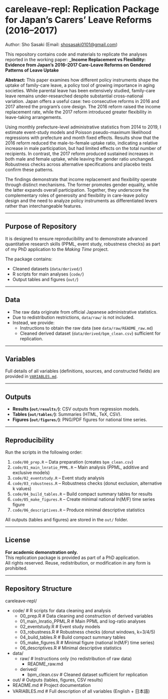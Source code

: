 # careleave-repl: Replication Package for Japan’s Carers’ Leave Reforms (2016–2017)

Author: Sho Sasaki (Email: shosasaki0101@gmail.com)

This repository contains code and materials to replicate the analyses reported in the working paper:
**_Income Replacement vs Flexibility: Evidence from Japan’s 2016–2017 Care-Leave Reforms on Gendered Patterns of Leave Uptake**  

**Abstract:**
This paper examines how different policy instruments shape the uptake of family-care leave, a policy tool of growing importance in aging societies. While parental leave has been extensively studied, family-care leave remains under-researched despite substantial cross-national variation. Japan offers a useful case: two consecutive reforms in 2016 and 2017 altered the program’s core design. The 2016 reform raised the income replacement rate, while the 2017 reform introduced greater flexibility in leave-taking arrangements.

Using monthly prefecture-level administrative statistics from 2014 to 2019, I estimate event-study models and Poisson pseudo-maximum likelihood regressions with prefecture and month fixed effects. Results show that the 2016 reform reduced the male-to-female uptake ratio, indicating a relative increase in male participation, but had limited effects on the total number of recipients. In contrast, the 2017 reform produced sustained increases in both male and female uptake, while leaving the gender ratio unchanged. Robustness checks across alternative specifications and placebo tests confirm these patterns.

The findings demonstrate that income replacement and flexibility operate through distinct mechanisms. The former promotes gender equality, while the latter expands overall participation. Together, they underscore the complementary roles of generosity and flexibility in care-leave policy design and the need to analyze policy instruments as differentiated levers rather than interchangeable features.

---

## Purpose of Repository

It is designed to ensure reproducibility and to demonstrate advanced quantitative research skills (PPML, event study, robustness checks) as part of my PhD application to the *Making Time* project.  

The package contains:
- Cleaned datasets (`data/derived/`)
- R scripts for main analyses (`code/`)
- Output tables and figures (`out/`)

---

## Data
- The raw data originate from official Japanese administrative statistics.  
- Due to redistribution restrictions, `data/raw/` is not included.  
- Instead, we provide:
  - Instructions to obtain the raw data (see `data/raw/README_raw.md`)  
  - Cleaned derived dataset (`data/derived/bpm_clean.csv`) sufficient for replication.  

---

## Variables
Full details of all variables (definitions, sources, and constructed fields) are provided in [`VARIABLES.md`](VARIABLES.md).

---

## Outputs

- **Results (`out/results/`)**: CSV outputs from regression models.  
- **Tables (`out/tables/`)**: Summaries (HTML, TeX, CSV).  
- **Figures (`out/figures/`)**: PNG/PDF figures for national time series.  

---

## Reproducibility
Run the scripts in the following order:
1. `code/00_prep.R` – Data preparation (creates `bpm_clean.csv`)  
2. `code/01_main_lnratio_PPML.R` – Main analysis (PPML, additive and exclusive models)  
3. `code/02_eventstudy.R` – Event study analysis  
4. `code/03_robustness.R` – Robustness checks (donut exclusion, alternative k values)
5. `code/04_build_tables.R` – Build compact summary tables for results
6. `code/05_make_figures.R` – Create minimal national ln(M/F) time series figure
7. `code/06_descriptives.R` – Produce minimal descriptive statistics

All outputs (tables and figures) are stored in the `out/` folder.

---

## License
**For academic demonstration only.**  
This replication package is provided as part of a PhD application.  
All rights reserved. Reuse, redistribution, or modification in any form is prohibited.

---

## Repository Structure

careleave-repl/
- code/ # R scripts for data cleaning and analysis
  - 00_prep.R # Data cleaning and construction of derived variables
  - 01_main_lnratio_PPML.R # Main PPML and log-ratio analyses
  - 02_eventstudy.R # Event study models
  - 03_robustness.R # Robustness checks (donut windows, k=3/4/5)
  - 04_build_tables.R # Build compact summary tables
  - 05_make_figures.R # Minimal figure (national ln(M/F) time series)
  - 06_descriptives.R # Minimal descriptive statistics
- data/
  - raw/ # Instructions only (no redistribution of raw data)
    - README_raw.md
  - derived/
    - bpm_clean.csv # Cleaned dataset sufficient for replication
- out/ # Outputs (tables, figures, CSV results)
- README.md # Project documentation
- VARIABLES.md # Full description of all variables (English + 日本語)

